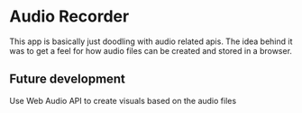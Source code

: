 # Audio Recorder
This app is basically just doodling with audio related apis. The idea behind it was to get a feel for how audio files can be created and stored in a browser.

## Future development
Use Web Audio API to create visuals based on the audio files